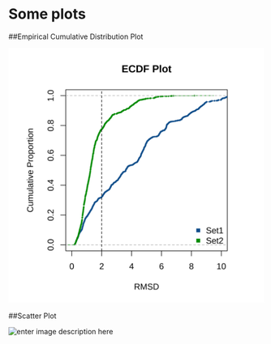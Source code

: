 # Some plots


##Empirical Cumulative Distribution Plot

![enter image description here](https://github.com/suleymanselim/plots/blob/master/ecdf/rmsd.tiff)

##Scatter Plot

![enter image description here](https://github.com/suleymanselim/plots/blob/master/scatter/scatter.tiff)
